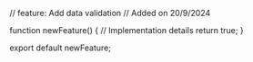 // feature: Add data validation
// Added on 20/9/2024

function newFeature() {
  // Implementation details
  return true;
}

export default newFeature;